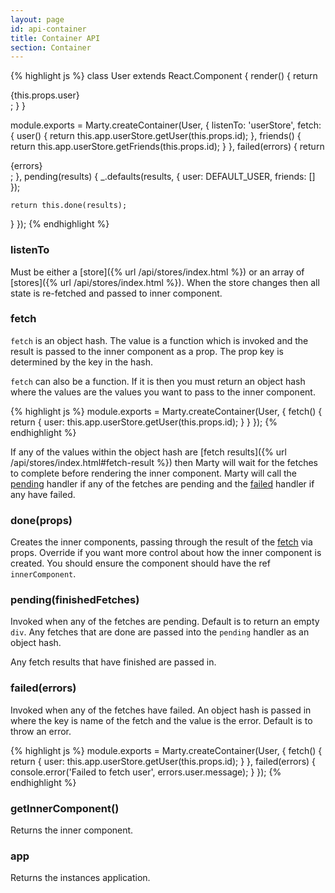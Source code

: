 ```yaml
---
layout: page
id: api-container
title: Container API
section: Container
---
```

{% highlight js %}
class User extends React.Component {
  render() {
    return <div className="User">{this.props.user}</div>;
  }
}

module.exports = Marty.createContainer(User, {
  listenTo: 'userStore',
  fetch: {
    user() {
      return this.app.userStore.getUser(this.props.id);
    },
    friends() {
      return this.app.userStore.getFriends(this.props.id);
    }
  },
  failed(errors) {
    return <div className="User User-failedToLoad">{errors}</div>;
  },
  pending(results) {
    _.defaults(results, {
      user: DEFAULT_USER,
      friends: []
    });

    return this.done(results);
  }
});
{% endhighlight %}

<h3 id="listenTo">listenTo</h3>

Must be either a [store]({% url /api/stores/index.html %}) or an array of [stores]({% url /api/stores/index.html %}). When the store changes then all state is re-fetched and passed to inner component.

<h3 id="fetch">fetch</h3>

``fetch`` is an object hash. The value is a function which is invoked and the result is passed to the inner component as a prop. The prop key is determined by the key in the hash.

``fetch`` can also be a function. If it is then you must return an object hash where the values are the values you want to pass to the inner component.

{% highlight js %}
module.exports = Marty.createContainer(User, {
  fetch() {
    return {
      user: this.app.userStore.getUser(this.props.id);
    }
  }
});
{% endhighlight %}

If any of the values within the object hash are [fetch results]({% url /api/stores/index.html#fetch-result %}) then Marty will wait for the fetches to complete before rendering the inner component. Marty will call the [pending](#pending) handler if any of the fetches are pending and the [failed](#failed) handler if any have failed.

<h3 id="done">done(props)</h3>

Creates the inner components, passing through the result of the [fetch](#fetch) via props. Override if you want more control about how the inner component is created. You should ensure the component should have the ref ``innerComponent``.

<h3 id="pending">pending(finishedFetches)</h3>

Invoked when any of the fetches are pending. Default is to return an empty ``div``. Any fetches that are done are passed into the `pending` handler as an object hash.

Any fetch results that have finished are passed in.

<h3 id="failed">failed(errors)</h3>

Invoked when any of the fetches have failed. An object hash is passed in where the key is name of the fetch and the value is the error. Default is to throw an error.

{% highlight js %}
module.exports = Marty.createContainer(User, {
  fetch() {
    return {
      user: this.app.userStore.getUser(this.props.id);
    }
  },
  failed(errors) {
    console.error('Failed to fetch user', errors.user.message);
  }
});
{% endhighlight %}

<h3 id="getInnerComponent">getInnerComponent()</h3>

Returns the inner component.

<h3 id="app">app</h3>

Returns the instances application.
